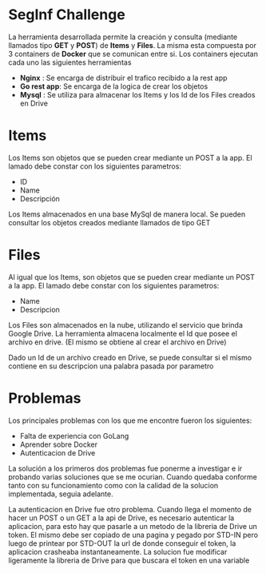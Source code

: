 # SegInf Challenge

La herramienta desarrollada permite la creación y consulta (mediante llamados tipo  **GET** y  **POST**) de **Items** y **Files**. La misma esta compuesta por 3 containers de  **Docker** que se comunican entre si. Los containers ejecutan cada uno las siguientes herramientas

- **Nginx**      : Se encarga de distribuir el trafico recibido a la rest app
- **Go rest app**: Se encarga de la logica de crear los objetos 
- **Mysql**      : Se utiliza para almacenar los Items y los Id de los Files creados en Drive

# Items
Los Items son objetos que se pueden crear mediante un POST a la app. El lamado debe constar con los siguientes parametros:

- ID
- Name
- Descripción

Los Items almacenados en una base MySql de manera local. Se pueden consultar los objetos creados mediante llamados de tipo GET

# Files
Al igual que los Items, son objetos que se pueden crear mediante un POST a la app. El lamado debe constar con los siguientes parametros:
- Name
- Descripcion

Los Files son almacenados en la nube, utilizando el servicio que brinda Google Drive. La herramienta almacena localmente el Id que posee el archivo en drive. (El mismo se obtiene al crear el archivo en Drive)

Dado un Id de un archivo creado en Drive, se puede consultar si el mismo contiene en su descripcion una palabra pasada por parametro

# Problemas

Los principales problemas con los que me encontre fueron los siguientes:

- Falta de experiencia con GoLang
- Aprender sobre Docker
- Autenticacion de Drive

La solución a los primeros dos problemas fue ponerme a investigar e ir probando varias soluciones que se me ocurian. Cuando quedaba conforme tanto con su funcionamiento como con la calidad de la solucion implementada, seguia adelante.

La autenticacion en Drive fue otro problema. Cuando llega el momento de hacer un POST o un GET a la api de Drive, es necesario autenticar la aplicacion, para esto hay que pasarle a un metodo de la libreria de Drive un token. El mismo debe ser  copiado de una pagina y pegado por STD-IN pero luego de printear por STD-OUT la url de donde conseguir el token, la aplicacion crasheaba instantaneamente. La solucion fue modificar ligeramente la libreria de Drive para que buscara el token en una variable